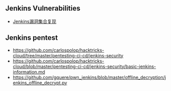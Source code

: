 ## Jenkins Vulnerabilities
- [Jenkins漏洞集合复现](https://misakikata.github.io/2020/03/Jenkins%E6%BC%8F%E6%B4%9E%E9%9B%86%E5%90%88%E5%A4%8D%E7%8E%B0/)

## Jenkins pentest
- https://github.com/carlospolop/hacktricks-cloud/tree/master/pentesting-ci-cd/jenkins-security
- https://github.com/carlospolop/hacktricks-cloud/blob/master/pentesting-ci-cd/jenkins-security/basic-jenkins-information.md
- https://github.com/gquere/pwn_jenkins/blob/master/offline_decryption/jenkins_offline_decrypt.py
